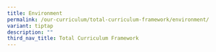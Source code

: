 ```yaml
---
title: Environment
permalink: /our-curriculum/total-curriculum-framework/environment/
variant: tiptap
description: ""
third_nav_title: Total Curriculum Framework
---
```

